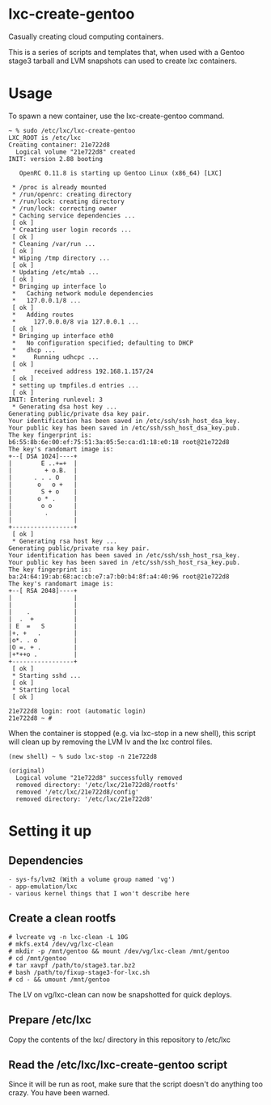 lxc-create-gentoo
=================

Casually creating cloud computing containers.

This is a series of scripts and templates that, when used with a Gentoo
stage3 tarball and LVM snapshots can used to create lxc containers.

Usage
=====

To spawn a new container, use the lxc-create-gentoo command.

	~ % sudo /etc/lxc/lxc-create-gentoo
	LXC_ROOT is /etc/lxc
	Creating container: 21e722d8
	  Logical volume "21e722d8" created
	INIT: version 2.88 booting

	   OpenRC 0.11.8 is starting up Gentoo Linux (x86_64) [LXC]

	 * /proc is already mounted
	 * /run/openrc: creating directory
	 * /run/lock: creating directory
	 * /run/lock: correcting owner
	 * Caching service dependencies ...
	 [ ok ]
	 * Creating user login records ...
	 [ ok ]
	 * Cleaning /var/run ...
	 [ ok ]
	 * Wiping /tmp directory ...
	 [ ok ]
	 * Updating /etc/mtab ...
	 [ ok ]
	 * Bringing up interface lo
	 *   Caching network module dependencies
	 *   127.0.0.1/8 ...
	 [ ok ]
	 *   Adding routes
	 *     127.0.0.0/8 via 127.0.0.1 ...
	 [ ok ]
	 * Bringing up interface eth0
	 *   No configuration specified; defaulting to DHCP
	 *   dhcp ...
	 *     Running udhcpc ...
	 [ ok ]
	 *     received address 192.168.1.157/24
	 [ ok ]
	 * setting up tmpfiles.d entries ...
	 [ ok ]
	INIT: Entering runlevel: 3
	 * Generating dsa host key ...
	Generating public/private dsa key pair.
	Your identification has been saved in /etc/ssh/ssh_host_dsa_key.
	Your public key has been saved in /etc/ssh/ssh_host_dsa_key.pub.
	The key fingerprint is:
	b6:55:8b:6e:00:ef:75:51:3a:05:5e:ca:d1:18:e0:18 root@21e722d8
	The key's randomart image is:
	+--[ DSA 1024]----+
	|        E ..+=+  |
	|         + o.B.  |
	|      . . . O    |
	|       o   o +   |
	|        S + o    |
	|       o * .     |
	|        o o      |
	|         .       |
	|                 |
	+-----------------+
	 [ ok ]
	 * Generating rsa host key ...
	Generating public/private rsa key pair.
	Your identification has been saved in /etc/ssh/ssh_host_rsa_key.
	Your public key has been saved in /etc/ssh/ssh_host_rsa_key.pub.
	The key fingerprint is:
	ba:24:64:19:ab:68:ac:cb:e7:a7:b0:b4:8f:a4:40:96 root@21e722d8
	The key's randomart image is:
	+--[ RSA 2048]----+
	|                 |
	|                 |
	|    .            |
	|  .  +           |
	| E  =   S        |
	|+. +   .         |
	|o*. . o          |
	|O =. + .         |
	|+*++o .          |
	+-----------------+
	 [ ok ]
	 * Starting sshd ...
	 [ ok ]
	 * Starting local
	 [ ok ]

	21e722d8 login: root (automatic login)
	21e722d8 ~ # 


When the container is stopped (e.g. via lxc-stop in a new shell),
this script will clean up by removing the LVM lv and the lxc control files.

	(new shell) ~ % sudo lxc-stop -n 21e722d8

	(original)
	  Logical volume "21e722d8" successfully removed
	  removed directory: '/etc/lxc/21e722d8/rootfs'
	  removed '/etc/lxc/21e722d8/config'
	  removed directory: '/etc/lxc/21e722d8'


Setting it up
=============

Dependencies
------------
	- sys-fs/lvm2 (With a volume group named 'vg')
	- app-emulation/lxc
	- various kernel things that I won't describe here

Create a clean rootfs
---------------------

	# lvcreate vg -n lxc-clean -L 10G
	# mkfs.ext4 /dev/vg/lxc-clean
	# mkdir -p /mnt/gentoo && mount /dev/vg/lxc-clean /mnt/gentoo
	# cd /mnt/gentoo
	# tar xavpf /path/to/stage3.tar.bz2
	# bash /path/to/fixup-stage3-for-lxc.sh
	# cd - && umount /mnt/gentoo

The LV on vg/lxc-clean can now be snapshotted for quick deploys.

Prepare /etc/lxc
----------------

Copy the contents of the lxc/ directory in this repository to /etc/lxc

Read the /etc/lxc/lxc-create-gentoo script
------------------------------------------

Since it will be run as root, make sure that the script doesn't do anything
too crazy. You have been warned.

